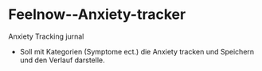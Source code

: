# Feelnow--Anxiety-tracker
Anxiety Tracking jurnal
- Soll mit Kategorien (Symptome ect.) die Anxiety tracken und Speichern und den Verlauf darstelle. 
